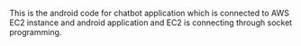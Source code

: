 This is the android code for chatbot application which is connected to AWS EC2 instance and android application and EC2 is connecting through socket programming.

